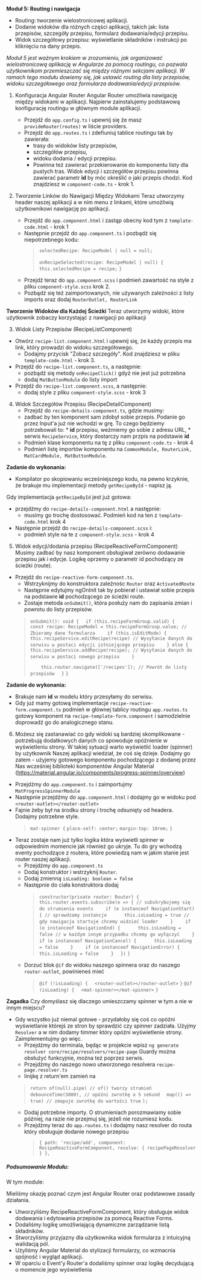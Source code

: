 **Moduł 5: Routing i nawigacja**
* Routing: tworzenie wielostronicowej aplikacji.
* Dodanie widoków dla różnych części aplikacji, takich jak: lista przepisów, szczegóły przepisu, formularz dodawania/edycji przepisu.
* Widok szczegółowy przepisu: wyświetlanie składników i instrukcji po kliknięciu na dany przepis.
  
_Moduł 5 jest ważnym krokiem w zrozumieniu, jak organizować wielostronicową aplikację w Angularze za pomocą routingu, co pozwala użytkownikom przemieszczać się między różnymi sekcjami aplikacji._
_W ramach tego modułu dowiemy się, jak ustawić routing dla listy przepisów, widoku szczegółowego oraz formularza dodawania/edycji przepisów._


1. Konfiguracja Angular Router
  Angular Router umożliwia nawigację między widokami w aplikacji. Najpierw zainstalujemy podstawową konfigurację routingu w głównym module aplikacji.

   * Przejdź do `app.config.ts` i upewnij się że masz `provideRouter(routes)` w liście providers.
   * Przejdź do `app.routes.ts` i zdefiuniuj tablice routingu tak by zawierała:
     * trasy do widoków listy przepisów,
     * szczegółów przepisu,
     * widoku dodania / edycji przepisu. 
     * Powinna też zawierać przekierowanie do komponentu listy dla pustych tras.
   Widok edycji i szczegółów przepisu powinna zawierać parametr **id** by móc określić o jaki przepis chodzi.
   Kod znajdziesz w `component-code.ts` - krok 1.

2. Tworzenie Linków do Nawigacji Między Widokami
   Teraz utworzymy header naszej aplikacji a w nim menu z linkami, które umożliwią użytkownikowi nawigację po aplikacji.

    * Przejdź do `app.component.html` i zastąp obecny kod tym z `template-code.html` - krok 1
    * Następnie przejdź do `app.component.ts` i pozbądź się niepotrzebnego kodu:
        > `selectedRecipe: RecipeModel | null = null;`
        >
        > `onRecipeSelected(recipe: RecipeModel | null) {`
        > `  this.selectedRecipe = recipe;`
        > `}`
    * Przejdź teraz do `app.component.scss` i podmień zawartość na style z pliku `component-style.scss` krok 2.
    * Pozbądź się też zaimportowanych, nie używanych zależności z listy imports oraz dodaj `RouterOutlet, RouterLink`


**Tworzenie Widoków dla Każdej Ścieżki**
Teraz utworzymy widoki, które użytkownik zobaczy korzystająć z nawigacji po aplikacji

3. Widok Listy Przepisów (RecipeListComponent)
  * Otwórz `recipe-list.component.html` i upewnij się, że każdy przepis ma link, który prowadzi do widoku szczegółowego.
    * Dodajmy przycisk "Zobacz szczegóły".
      Kod znajdziesz w pliku `template-code.html` - krok 3.
  * Przejdź do `recipe-list.component.ts`, a następnie:
    * pozbądź się metody `onRecipeClick()` gdyż nie jest już potrzebna
    * dodaj `MatButtonModule` do listy import 
  * Przejdź do `recipe-list.component.scss`, a następnie:
    * dodaj style z pliku `component-style.scss` - krok 3

4. Widok Szczegółów Przepisu (RecipeDetailComponent)
   * Przejdź do `recipe-details-component.ts`, gdzie musimy:
    * zadbać by ten komponent sam zdobył sobie przepis. 
        Podanie go przez Input'a już nie wchodzi w grę.
        To czego będziemy potrzebowali to:
          * **id** przepisu, weźmiemy go sobie z adresu URL,
          * serwis `RecipeService`, który dostarczy nam przpis na podstawie **id**
    * Podmień klase komponentu na tę z pliku `component-code.ts` - krok 4
    * Podmień listę importów komponentu na `CommonModule, RouterLink, MatCardModule, MatButtonModule`.

**Zadanie do wykonania:**
  * Kompilator po skopiowaniu wcześniejszego kodu, na pewno krzyknie, że brakuje mu implementacji metody `getRecipeById` - napisz ją.

  Gdy implementacja `getRecipeById` jest już gotowa:
   * przejdźmy do `recipe-details-component.html` a następnie:
     * musimy go trochę dostosować. Podmień kod na ten z `template-code.html` krok 4
   * Następnie przejdź do `recipe-details-component.scss` i:
     * podmień style na te z `component-style.scss` - krok 4

5. Widok edycji/dodania przepisu (RecipeReactiveFormComponent)
  Musimy zadbać by nasz komponent obsługiwał zerówno dodawanie przepisu jak i edycje.
  Logikę oprzemy o parametr id pochodzący ze ścieżki (route).

  * Przejdź do `recipe-reactive-form-component.ts`.
    * Wstrzyknijmy do konstruktora zależnośc  `Router` oraz `ActivatedRoute`
    * Następnie edytujmy ngOnInit tak by pobierał i ustawiał sobie przepis na podstawie **id** pochodzącego ze ścieżki route.
    * Zostaje metoda `onSubmit()`, która posłuży nam do zapisania zmian i powrotu do listy przepisów.
    > `onSubmit(): void {`
    > `  if (this.recipeFormGroup.valid) {`
    > `    const recipe: RecipeModel = this.recipeFormGroup.value; // Zbieramy dane formularza`
    > `    if (this.isEditMode) {`
    > `      this.recipeService.editRecipe(recipe) // Wysyłanie danych do serwisu w postaci edycji istniejącego przepisu`
    > `    } else {`
    > `    this.recipeService.addRecipe(recipe); // Wysyłanie danych do serwisu w postaci nowego przepisu`
    > `    }`
    > 
    > `    this.router.navigate(['/recipes']); // Powrót do listy przepisów`
    > `  }`
    > `}`


**Zadanie do wykonania:**
  * Brakuje nam **id** w modelu który przesyłamy do serwisu.
  * Gdy już mamy gotową implementacje `recipe-reactive-form.component.ts` podmień w głównej tablicy routingu
    `app.routes.ts` gotowy komponent na `recipe-template-form.component` i samodzielnie doprowadź go do analogicznego stanu.



6. Możesz się zastanawiać co gdy widoki są bardziej skomplikowane - potrzebują dodatkowych danych co spowoduje opóźnienie w wyświetleniu strony.
   W takiej sytuacji warto wyświetlić loader (spinner) by użytkownik Naszej aplikacji wiedział, że coś się dzieje. Dodajmy go zatem - użyjemy gotowego komponentu pochodzącego z dodanej przez Nas wcześniej biblioteki komponentów Angular Material (https://material.angular.io/components/progress-spinner/overview)
  * Przejdźmy do `app.component.ts` i zaimportujmy `MatProgressSpinnerModule`
  * Następnie przejdźmy do `app.component.html` i dodajmy go w widoku pod `<router-outlet></router-outlet>`
  * Fajnie żeby był na środku strony i trochę odsunięty od headera. Dodajmy potrzebne style.
    > `mat-spinner {`
    > `place-self: center;`
    > `margin-top: 10rem;`
    > `}`
  * Teraz zostaje nam już tylko logika która wyświetli spinner w odpowiednim momencie jak również go ukryje.
    Tu do gry wchodzą eventy pochodzące z routera, które powiedzą nam w jakim stanie jest router naszej aplikacji.
      * Przejdźmy do `app.component.ts`
      * Dodaj konstruktor i wstrzyknij `Router`.
      * Dodaj zmienną `isLoading: boolean = false`
      * Następnie do ciała konstruktora dodaj
        > `constructor(private router: Router) {`
        > `  this.router.events.subscribe(e => { // subskrybujemy się do strumienia events`
        > `    if (e instanceof NavigationStart) { // sprawdzamy instancje`
        > `      this.isLoading = true // gdy nawigacja startuje chcemy widzieć loader`
        > `    }`
        > `    if (e instanceof NavigationEnd) {`
        > `      this.isLoading = false // w każdym innym przypadku chcemy go wyłączyć`
        > `    }`
        > `    if (e instanceof NavigationCancel) {`
        > `      this.isLoading = false`
        > `    }`
        > `    if (e instanceof NavigationError) {`
        > `      this.isLoading = false`
        > `    }`
        > `  })`
        > `}`
      * Dorzuć blok `@if` do widoku naszego spinnera oraz do naszego `router-outlet`, powinieneś mieć
        > `@if (!isLoading) {`
        > `  <router-outlet></router-outlet>`
        > `}`
        > `@if (isLoading) {`
        > `  <mat-spinner></mat-spinner>`
        > `}`

**Zagadka**
   Czy domyślasz się dlaczego umieszczamy spinner w tym a nie w innym miejscu?



  * Gdy wszystko już niemal gotowe - przydałoby się coś co opóźni wyświetlanie którejś ze stron by sprawdzić czy spinner zadziała. Użyjmy `Resolver` a w nim dodamy timmer który opóźni wyświetlenie strony. Zaimplementujmy go więc.
    * Przejdźmy do terminala, będąc w projekcie wpisz `ng generate resolver core/recipe/resolvers/recipe-page`
      Guardy można obsłużyć funkcyjnie, można też poprzez serwis.
    * Przejdźmy do naszego nowo utworzonego resolvera `recipe-page.resolver.ts`
    * linijkę z return'em zamień na
    >  `return of(null).pipe( // of() tworzy strumień`
    >  `  debounceTime(5000), // opóźni zwrotkę o 5 sekund`
    >  `  map(() => true) // zmapuje zwrotkę do wartości true`
    >  `);`
    * Dodaj potrzebne importy. O strumieniach porozmawiamy sobie później, na razie nie przejmuj się, jeżeli nie rozumiesz kodu.
    * Przejdźmy teraz do `app.routes.ts` i dodajmy nasz resolver do routa który obsługuje dodanie nowego przepisu
      > `{ path: 'recipe/add', component: RecipeReactiveFormComponent, resolve: { recipePageResolver } },`

##### Podsumowanie Modułu:
W tym module:

Mieliśmy okazję poznać czym jest Angular Router oraz podstawowe zasady działania.
* Utworzyliśmy RecipeReactiveFormComponent, który obsługuje widok dodawania i edytowania przepisów za pomocą Reactive Forms.
* Dodaliśmy logikę umożliwiającą dynamiczne zarządzanie listą składników.
* Stworzyliśmy przyjazny dla użytkownika widok formularza z intuicyjną walidacją pól.
* Użyliśmy Angular Material do stylizacji formularzy, co wzmacnia spójność i wygląd aplikacji.
* W oparciu o Event'y Router'a dodaliśmy spinner oraz logikę decydującą o momencie jego wyświetlenia
